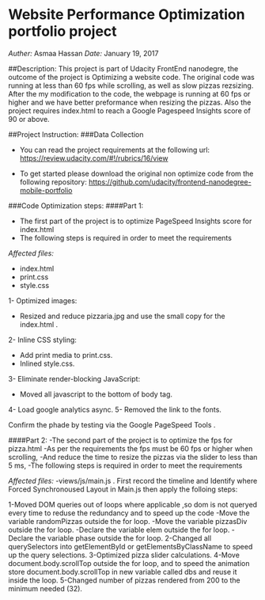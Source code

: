 # Website Performance Optimization portfolio project

*Auther:* Asmaa Hassan
*Date:* January 19, 2017

##Description:
This project is part of Udacity FrontEnd nanodegre, the outcome of the project is Optimizing a website code. The original code was running at less than 60 fps while scrolling, as well as slow pizzas rezsizing. After the my modification to the code, the webpage is running at 60 fps or higher and we have better preformance when resizing the pizzas.
Also the project requires index.html to reach a Google Pagespeed Insights score of 90 or above.


##Project Instruction:
###Data Collection
- You can read the project requirements at the following url:
https://review.udacity.com/#!/rubrics/16/view

- To get started please download the original non optimize code from the following repository:
https://github.com/udacity/frontend-nanodegree-mobile-portfolio


###Code Optimization steps:
####Part 1:
- The first part of the project is to optimize PageSpeed Insights score for index.html
- The following steps is required in order to meet the requirements

*Affected files:*
- index.html
- print.css
- style.css

1- Optimized images: 
 - Resized and reduce  pizzaria.jpg and use the small copy for the index.html .

2- Inline CSS styling: 
 - Add print media to print.css.
 - Inlined style.css.

3- Eliminate render-blocking JavaScript:
 - Moved all javascript to the bottom of body tag.
 
4- Load google analytics async. 
5- Removed the link to the fonts.

Confirm the phade by testing via the Google PageSpeed Tools .



####Part 2:
-The second part of the project is to optimize the fps for pizza.html
-As per the requirements the fps must be 60 fps or higher when scrolling, 
-And reduce the time to resize the pizzas via the slider to less than 5 ms, 
-The following steps is required in order to meet the requirements

*Affected files:* 
-views/js/main.js .
First record the timeline and Identify where Forced Synchronoused Layout in Main.js then apply the folloing steps: 

1-Moved DOM queries out of loops where applicable ,so dom is not queryed every time to reduse the redundancy and to speed up the code
-Move the variable randomPizzas outside the for loop.
-Move the variable pizzasDiv outside the for loop.
-Declare the variable elem outside the for loop.
-Declare the variable phase outside the for loop.
2-Changed all querySelectors into getElementById or getElementsByClassName to speed up the query selections.
3-Optimized pizza slider calculations.
4-Move document.body.scrollTop outside the for loop, and to speed the animation store document.body.scrollTop in new variable called dbs and reuse it inside the loop.
5-Changed number of pizzas rendered from 200 to the minimum needed (32).
